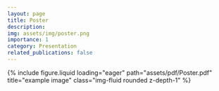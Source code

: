 ```yaml
---
layout: page
title: Poster
description: 
img: assets/img/poster.png
importance: 1
category: Presentation
related_publications: false
---
```



<div class="row">
    <div class="col-sm mt-3 mt-md-0">
        {% include figure.liquid loading="eager" path="assets/pdf/Poster.pdf" title="example image" class="img-fluid rounded z-depth-1" %}
    </div>
</div>